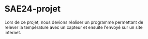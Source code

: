 # SAE24-projet
Lors de ce projet, nous devions réaliser un programme permettant de relever la température avec un capteur et ensuite l'envoyé sur un site internet.
